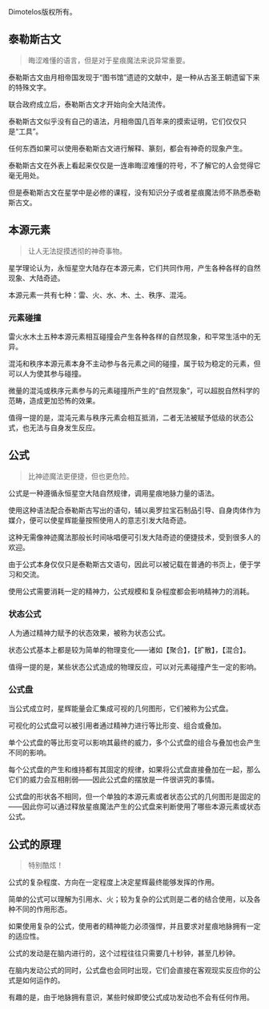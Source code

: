 Dimotelos版权所有。

## 泰勒斯古文

>晦涩难懂的语言，但是对于星痕魔法来说异常重要。

泰勒斯古文由月相帝国发现于“图书馆”遗迹的文献中，是一种从古圣王朝遗留下来的特殊文字。

联合政府成立后，泰勒斯古文才开始向全大陆流传。

泰勒斯古文似乎没有自己的语法，月相帝国几百年来的摸索证明，它们仅仅只是“工具”。

任何东西如果可以使用泰勒斯古文进行解释、篆刻，都会有神奇的现象产生。

泰勒斯古文在外表上看起来仅仅是一连串晦涩难懂的符号，不了解它的人会觉得它毫无用处。

但是泰勒斯古文在星学中是必修的课程，没有知识分子或者星痕魔法师不熟悉泰勒斯古文。

## 本源元素

>让人无法捉摸透彻的神奇事物。

星学理论认为，永恒星空大陆存在本源元素，它们共同作用，产生各种各样的自然现象、大陆奇迹。

本源元素一共有七种：雷、火、水、木、土、秩序、混沌。

### 元素碰撞

雷火水木土五种本源元素相互碰撞会产生各种各样的自然现象，和平常生活中的无异。

混沌和秩序本源元素本身不主动参与各元素之间的碰撞，属于较为稳定的元素，但可以人为使其参与碰撞。

微量的混沌或秩序元素参与的元素碰撞所产生的“自然现象”，可以超脱自然科学的范畴，造成更加恐怖的效果。

值得一提的是，混沌元素与秩序元素会相互抵消，二者无法被赋予低级的状态公式，也无法与自身发生反应。

## 公式

>比神迹魔法更便捷，但也更危险。

公式是一种遵循永恒星空大陆自然规律，调用星痕地脉力量的语法。

使用这种语法配合泰勒斯古写出的语句，辅以奥罗拉宝石制品引导、自身肉体作为媒介，便可以使星辉能量按照使用人的意志引发大陆奇迹。

这种无需像神迹魔法那般长时间咏唱便可引发大陆奇迹的便捷技术，受到很多人的欢迎。

由于公式本身仅仅只是泰勒斯古文语句，因此可以被记载在普通的书页上，便于学习和交流。

使用公式需要消耗一定的精神力，公式规模和复杂程度都会影响精神力的消耗。

### 状态公式

人为通过精神力赋予的状态效果，被称为状态公式。

状态公式基本上都是较为简单的物理变化——诸如【聚合】，【扩散】，【混合】。

值得一提的是，某些状态公式造成的物理反应，可以对元素碰撞产生一定的影响。

### 公式盘

当公式成立时，星辉能量会汇集成可视的几何图形，它们被称为公式盘。

可视化的公式盘可以被引用者通过精神力进行等比形变、组合或叠加。

单个公式盘的等比形变可以影响其最终的威力，多个公式盘的组合与叠加也会产生不同的影响。

每个公式盘的产生和维持都有其固定的规律，如果将公式盘直接叠加在一起，那么它们的威力会互相削弱——因此公式盘的摆放是一件很讲究的事情。

公式盘的形状各不相同，但一个单独的本源元素或者状态公式的几何图形是固定的——因此你可以通过释放星痕魔法产生的公式盘来判断使用了哪些本源元素或状态公式。

## 公式的原理

>特别酷炫！

公式的复杂程度、方向在一定程度上决定星辉最终能够发挥的作用。

简单的公式可以理解为引用水、火；较为复杂的公式则是二者的结合使用，以及各种不同的作用形态。

如果使用复杂的公式，使用者的精神能力必须强悍，并且要求对星痕地脉拥有一定的适应性。

公式的发动是在脑内进行的，这个过程往往只需要几十秒钟，甚至几秒钟。

在脑内发动公式的同时，公式盘也会同时出现，它们会直接在客观现实反应你的公式是如何运作的。

有趣的是，由于地脉拥有意识，某些时候即使公式成功发动也不会有任何作用。

